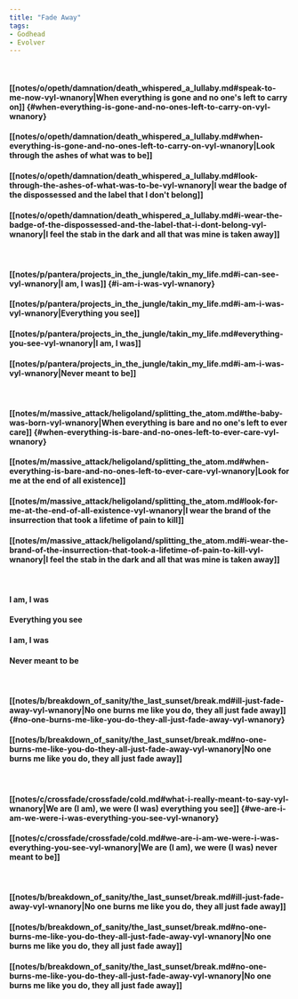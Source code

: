 ```yaml
---
title: "Fade Away"
tags:
- Godhead
- Evolver
---
```

&nbsp;
#### [[notes/o/opeth/damnation/death_whispered_a_lullaby.md#speak-to-me-now-vyl-wnanory|When everything is gone and no one's left to carry on]] {#when-everything-is-gone-and-no-ones-left-to-carry-on-vyl-wnanory}
#### [[notes/o/opeth/damnation/death_whispered_a_lullaby.md#when-everything-is-gone-and-no-ones-left-to-carry-on-vyl-wnanory|Look through the ashes of what was to be]]
#### [[notes/o/opeth/damnation/death_whispered_a_lullaby.md#look-through-the-ashes-of-what-was-to-be-vyl-wnanory|I wear the badge of the dispossessed and the label that I don't belong]]
#### [[notes/o/opeth/damnation/death_whispered_a_lullaby.md#i-wear-the-badge-of-the-dispossessed-and-the-label-that-i-dont-belong-vyl-wnanory|I feel the stab in the dark and all that was mine is taken away]]
&nbsp;
#### [[notes/p/pantera/projects_in_the_jungle/takin_my_life.md#i-can-see-vyl-wnanory|I am, I was]] {#i-am-i-was-vyl-wnanory}
#### [[notes/p/pantera/projects_in_the_jungle/takin_my_life.md#i-am-i-was-vyl-wnanory|Everything you see]]
#### [[notes/p/pantera/projects_in_the_jungle/takin_my_life.md#everything-you-see-vyl-wnanory|I am, I was]]
#### [[notes/p/pantera/projects_in_the_jungle/takin_my_life.md#i-am-i-was-vyl-wnanory|Never meant to be]]
&nbsp;
#### [[notes/m/massive_attack/heligoland/splitting_the_atom.md#the-baby-was-born-vyl-wnanory|When everything is bare and no one's left to ever care]] {#when-everything-is-bare-and-no-ones-left-to-ever-care-vyl-wnanory}
#### [[notes/m/massive_attack/heligoland/splitting_the_atom.md#when-everything-is-bare-and-no-ones-left-to-ever-care-vyl-wnanory|Look for me at the end of all existence]]
#### [[notes/m/massive_attack/heligoland/splitting_the_atom.md#look-for-me-at-the-end-of-all-existence-vyl-wnanory|I wear the brand of the insurrection that took a lifetime of pain to kill]]
#### [[notes/m/massive_attack/heligoland/splitting_the_atom.md#i-wear-the-brand-of-the-insurrection-that-took-a-lifetime-of-pain-to-kill-vyl-wnanory|I feel the stab in the dark and all that was mine is taken away]]
&nbsp;
#### I am, I was
#### Everything you see
#### I am, I was
#### Never meant to be
&nbsp;
#### [[notes/b/breakdown_of_sanity/the_last_sunset/break.md#ill-just-fade-away-vyl-wnanory|No one burns me like you do, they all just fade away]] {#no-one-burns-me-like-you-do-they-all-just-fade-away-vyl-wnanory}
#### [[notes/b/breakdown_of_sanity/the_last_sunset/break.md#no-one-burns-me-like-you-do-they-all-just-fade-away-vyl-wnanory|No one burns me like you do, they all just fade away]]
&nbsp;
#### [[notes/c/crossfade/crossfade/cold.md#what-i-really-meant-to-say-vyl-wnanory|We are (I am), we were (I was) everything you see]] {#we-are-i-am-we-were-i-was-everything-you-see-vyl-wnanory}
#### [[notes/c/crossfade/crossfade/cold.md#we-are-i-am-we-were-i-was-everything-you-see-vyl-wnanory|We are (I am), we were (I was) never meant to be]]
&nbsp;
#### [[notes/b/breakdown_of_sanity/the_last_sunset/break.md#ill-just-fade-away-vyl-wnanory|No one burns me like you do, they all just fade away]]
#### [[notes/b/breakdown_of_sanity/the_last_sunset/break.md#no-one-burns-me-like-you-do-they-all-just-fade-away-vyl-wnanory|No one burns me like you do, they all just fade away]]
#### [[notes/b/breakdown_of_sanity/the_last_sunset/break.md#no-one-burns-me-like-you-do-they-all-just-fade-away-vyl-wnanory|No one burns me like you do, they all just fade away]]
